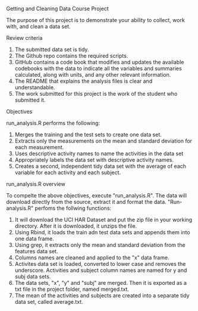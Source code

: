 Getting and Cleaning Data Course Project

The purpose of this project is to demonstrate your ability to collect, work with, and clean a data set.

Review criteria
1. The submitted data set is tidy.
2. The Github repo contains the required scripts.
3. GitHub contains a code book that modifies and updates the available codebooks with the data to indicate all the variables and summaries calculated, along with units, and any other relevant information.
4. The README that explains the analysis files is clear and understandable.
5. The work submitted for this project is the work of the student who submitted it.

Objectives

run_analysis.R performs the following:
1. Merges the training and the test sets to create one data set.
2. Extracts only the measurements on the mean and standard deviation for each measurement.
3. Uses descriptive activity names to name the activities in the data set
4. Appropriately labels the data set with descriptive activity names.
5. Creates a second, independent tidy data set with the average of each variable for each activity and each subject.


run_analysis.R overview

To compelte the above objectives, execute "run_analysis.R". The data will download directly from the source, extract it and format the data. "Run-analysis.R" perfoms the follwing functions:

1. It will download the UCI HAR Dataset and put the zip file in your working directory. After it is downloaded, it unzips the file. 
2. Using Rbind, it loads the train adn test data sets and appends them into one data frame.
3. Using grep, it extracts only the mean and standard deviation from the features data set.
4. Columns names are cleaned and applied to the "x" data frame.
5. Activites data set is loaded, converted to lower case and removes the underscore. Activities and subject column names are named for y and subj data sets. 
6. The data sets, "x", "y" and "subj" are merged. Then it is exported as a txt file in the project folder, named merged.txt.
7. The mean of the activities and subjects are created into a separate tidy data set, called average.txt. 